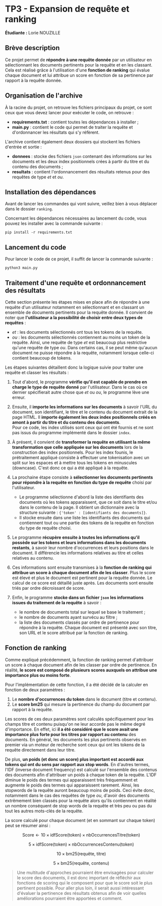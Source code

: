 # TP3 - Expansion de requête et ranking 

**Étudiante :** Lorie NOUZILLE

## Brève description

Ce projet permet de **répondre à une requête donnée** par un utilisateur en sélectionnant les documents pertinents pour la requête et en les classant. Cela est réalisé grâce à l'utilisation d'une **fonction de ranking** qui évalue chaque document et lui attribue un score en fonction de sa pertinence par rapport à la requête donnée.

## Organisation de l'archive 

À la racine du projet, on retrouve les fichiers principaux du projet, ce sont ceux que vous devez lancer pour exécuter le code, on retrouve : 
*   **requirements.txt** : contient toutes les dépendances à installer ;
*   **main.py** : contient le code qui permet de traiter la requête et d'ordonnancer les résultats qui s'y réfèrent. 

L'archive contient également deux dossiers qui stockent les fichiers d'entrée et sortie : 
*   **donnees** : stocke des fichiers `json` contenant des informations sur les documents et les deux index positionnels crées à partir du titre et du contenu des documents ; 
*   **resultats** : contient l'ordonnancement des résultats retenus pour des requêtes de type *et* et *ou*.

## Installation des dépendances 

Avant de lancer les commandes qui vont suivre, veillez bien à vous déplacer dans le dossier `ranking`. 

Concernant les dépendances nécessaires au lancement du code, vous pouvez les installer avec la commande suivante : 

```
pip install -r requirements.txt
```

## Lancement du code 

Pour lancer le code de ce projet, il suffit de lancer la commande suivante : 

```
python3 main.py
```

## Traitement d'une requête et ordonnancement des résultats

Cette section présente les étapes mises en place afin de répondre à une requête d'un utilisateur notamment en sélectionnant et en classant un ensemble de documents pertinents pour la requête donnée. Il convient de noter que **l'utilisateur a la possibilité de choisir entre deux types de requêtes** : 
*   *et* : les documents sélectionnés ont tous les tokens de la requête.
*   *ou* : les documents sélectionnés contiennent au moins un token de la requête. 
Ainsi, une requête de type *et* est beaucoup plus restrictive qu'une requête de type *ou*. Dans certains cas, il se peut même qu'aucun document ne puisse répondre à la requête, notamment lorsque celle-ci contient beaucoup de tokens. 

Les étapes suivantes détaillent donc la logique suivie pour traiter une requête et classer les résultats : 

1. Tout d'abord, le programme **vérifie qu'il est capable de prendre en charge le type de requête donné** par l'utilisateur. Dans le cas où ce dernier spécifierait autre chose que *et* ou *ou*, le programme lève une erreur. 

2. Ensuite, il **importe les informations sur les documents** à savoir l'URL du document, son identifiant, le titre et le contenu du document extrait de la page HTML. Il **importe également les deux index positionnels créés en amont à partir du titre et du contenu des documents**.        
Pour ce code, les index utilisés sont ceux qui ont été fournis et ne sont pas issus du programme implémenté dans le dossier `index`. 

3. À présent, il convient de **transformer la requête en utilisant la même transformation que celle appliquée sur les documents** lors de la construction des index positionnels. Pour les index founis, le prétraitement appliqué consiste à effectuer une tokenisation avec un split sur les espaces et à mettre tous les tokens en minuscules (downcase). C'est donc ce qui a été appliqué à la requête. 

4. La prochaine étape consiste à **sélectionner les documents pertinents pour répondre à la requête en fonction du type de requête** choisi par l'utilisateur. 
    * Le programme sélectionne d'abord la liste des identifiants des documents où les tokens apparaissent, que ce soit dans le titre et/ou dans le contenu de la page. Il obtient un dictionnaire avec la structure suivante : `{'token' : [identifiants des documents]}`.
    * Il stocke ensuite dans une liste les identifiants des documents qui contiennent tout ou une partie des tokens de la requête en fonction du type de requête choisi. 

5. Le programme **récupère ensuite à toutes les informations qu'il possède sur les tokens et leurs informations dans les documents restants**, à savoir leur nombre d'occurrences et leurs positions dans le document. Il différencie les informations relatives au titre et celles relatives au contenu. 

6. Ces informations sont ensuite transmises à la **fonction de ranking qui attribue un score à chaque document afin de les classer**. Plus le score est élevé et plus le document est pertinent pour la requête donnée. Le calcul de ce score est détaillé juste après. Les documents sont ensuite triés par ordre décroissant de score. 

7. Enfin, le programme **stocke dans un fichier `json` les informations issues du traitement de la requête** à savoir :
    * le nombre de documents total sur lequel se base le traitement ;
    * le nombre de documents ayant survécu au filtre ;
    * la liste des documents classés par ordre de pertinence pour répondre à la requête. Chaque document est présenté avec son titre, son URL et le score attribué par la fonction de ranking. 

## Fonction de ranking 

Comme expliqué précédemment, la fonction de ranking permet d'attribuer un score à chaque document afin de les classer par ordre de pertinence. En réalité, **le score est composé de plusieurs scores auxquels on attribue une importance plus ou moins forte**.

Pour l'implémentation de cette fonction, il a été décidé de la calculer en fonction de deux paramètres : 
1. Le **nombre d'occurrences du token** dans le document (titre et contenu).
2. Le **score bm25** qui mesure la pertinence du champ du document par rapport à la requête. 

Les scores de ces deux paramètres sont calculés spécifiquement pour les champs titre et contenu puisqu'on ne leur accorde pas le même degré d'importance. En effet, ici **il a été considéré que le score avait une importance plus forte pour les titres par rapport au contenu** des documents.  En général, les documents les plus pertinents observés en premier via un moteur de recherche sont ceux qui ont les tokens de la requête directement dans leur titre.

De plus, **un poids (et donc un score) plus important est accordé aux tokens qui ont du sens par rapport aux stop words**. En d'autres termes, l'IDF (inverse document frequency) est calculé sur l'ensemble des contenus des documents afin d'attribuer un poids à chaque token de la requête. L'IDF diminue le poids des termes qui apparaissent très fréquemment et augmente le poids des termes qui apparaissent rarement. Ainsi, les stopwords de la requête auront beaucoup moins de poids. Ceci évite donc, notamment dans le cas des requêtes de type *ou*, d'avoir des documents extrêmement bien classés pour la requête alors qu'ils contiennent en réalité un nombre conséquent de stop words de la requête et très peu ou pas du tout les autres mots-clés de la requête. 

La score calculé pour chaque document (et en sommant sur chaque token) peut se résumer ainsi : 

```math
\text{Score} \leftarrow 10 \times \text{idfScore(token)} \times \text {nbOccurrencesTitre(token)} 
```
```math
5 \times \text{idfScore(token)} \times \text{nbOccurrencesContenu(token)} 
```
```math
10 \times \text{bm25(requête, titre)} 
```
```math
5 \times \text{bm25(requête, contenu)}
```

> Une multitude d'approches pourraient être envisagées pour calculer le score des documents, il est donc important de réfléchir aux fonctions de scoring qui le composent pour que le score soit le plus pertinent possible. Pour aller plus loin, il serait aussi intéressant d'évaluer la pertinence des résultats obtenus afin de voir quelles améliorations pourraient être apportées et comment. 